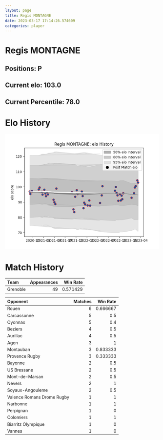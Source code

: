 ```yaml
---  
layout: page  
title: Regis MONTAGNE  
date: 2023-03-17 17:14:26.574609  
categories: player  
---
```

# Regis MONTAGNE

## Positions: P

## Current elo: 103.0

## Current Percentile: 78.0

# Elo History


![elo history](history_RegisMONTAGNE.png)
# Match History


| Team     |   Appearances |   Win Rate |
|:---------|--------------:|-----------:|
| Grenoble |            49 |   0.571429 |

| Opponent                   |   Matches |   Win Rate |
|:---------------------------|----------:|-----------:|
| Rouen                      |         6 |   0.666667 |
| Carcassonne                |         5 |   0.5      |
| Oyonnax                    |         5 |   0.4      |
| Beziers                    |         4 |   0.5      |
| Aurillac                   |         4 |   0.5      |
| Agen                       |         3 |   1        |
| Montauban                  |         3 |   0.833333 |
| Provence Rugby             |         3 |   0.333333 |
| Bayonne                    |         2 |   0.5      |
| US Bressane                |         2 |   0.5      |
| Mont-de-Marsan             |         2 |   0.5      |
| Nevers                     |         2 |   1        |
| Soyaux-Angouleme           |         2 |   0.5      |
| Valence Romans Drome Rugby |         1 |   1        |
| Narbonne                   |         1 |   1        |
| Perpignan                  |         1 |   0        |
| Colomiers                  |         1 |   1        |
| Biarritz Olympique         |         1 |   0        |
| Vannes                     |         1 |   0        |